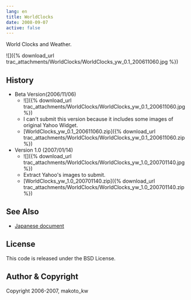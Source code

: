 ```yaml
---
lang: en
title: WorldClocks
date: 2008-09-07
active: false
---
```

World Clocks and Weather. 

![]({% download_url trac_attachments/WorldClocks/WorldClocks_yw_0.1_200611060.jpg %})

## History

* Beta Version(2006/11/06)
  * ![]({% download_url trac_attachments/WorldClocks/WorldClocks_yw_0.1_200611060.jpg %})
  * I can't submit this version because it includes some images of original Yahoo Widget.
  *  [WorldClocks_yw_0.1_200611060.zip]({% download_url trac_attachments/WorldClocks/WorldClocks_yw_0.1_200611060.zip %})
* Version 1.0 (2007/01/14)
  * ![]({% download_url trac_attachments/WorldClocks/WorldClocks_yw_1.0_200701140.jpg %})
  * Extract Yahoo's images to submit.
  *  [WorldClocks_yw_1.0_200701140.zip]({% download_url trac_attachments/WorldClocks/WorldClocks_yw_1.0_200701140.zip %})
 
## See Also

* [Japanese document](/ja/portfolio/yahoowidget/worldclocks/)

## License

This code is released under the BSD License.

## Author & Copyright

Copyright 2006-2007, makoto_kw 
